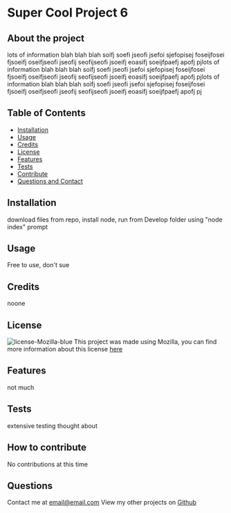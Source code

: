 # Super Cool Project 6

  ## About the project
  lots of information blah blah blah soifj soefi jseofi jsefoi sjefopisej foseijfosei fjsoeifj oseifjseofi jseofij seofijseofi jsoeifj eoasifj soeijfpaefj apofj pjlots of information blah blah blah soifj soefi jseofi jsefoi sjefopisej foseijfosei fjsoeifj oseifjseofi jseofij seofijseofi jsoeifj eoasifj soeijfpaefj apofj pjlots of information blah blah blah soifj soefi jseofi jsefoi sjefopisej foseijfosei fjsoeifj oseifjseofi jseofij seofijseofi jsoeifj eoasifj soeijfpaefj apofj pj

  ## Table of Contents
  * [Installation](#installation)
  * [Usage](#usage)
  * [Credits](#credits)
  * [License](#license)
  * [Features](#features)
  * [Tests](#tests)
  * [Contribute](#how-to-contribute)
  * [Questions and Contact](#questions)

  ## Installation
  download files from repo, install node, run from Develop folder using "node index" prompt

  ## Usage
  Free to use, don't sue

  ## Credits
  noone

  ## License
  ![license-Mozilla-blue](https://img.shields.io/badge/licence-Mozilla-blue)
    This project was made using Mozilla, you can find more information about this license <a href="https://choosealicense.com/licenses/mpl-2.0/" target="_blank">here</a>

  ## Features
  not much

  ## Tests
  extensive testing thought about

  ## How to contribute
  No contributions at this time

  ## Questions
  Contact me at <a href='mailto:email@email.com'>email@email.com</a>
  View my other projects on [Github](www.github.com/zoomzooom6)
